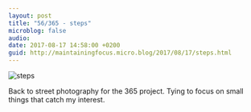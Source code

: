 ```yaml
---
layout: post
title: "56/365 - steps"
microblog: false
audio: 
date: 2017-08-17 14:58:00 +0200
guid: http://maintainingfocus.micro.blog/2017/08/17/steps.html
---
```

![steps](https://f000.backblazeb2.com/file/Roel-Share/56-steps.jpg)

Back to street photography for the 365 project. Tying to focus on small things that catch my interest.
